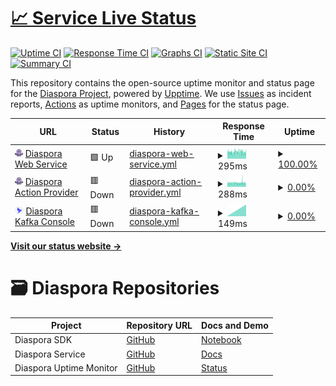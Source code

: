 # [📈 Service Live Status](https://haochenpan.github.io/diaspora-uptime-monitor)

[![Uptime CI](https://github.com/haochenpan/diaspora-uptime-monitor/workflows/Uptime%20CI/badge.svg)](https://github.com/haochenpan/diaspora-uptime-monitor/actions?query=workflow%3A%22Uptime+CI%22)
[![Response Time CI](https://github.com/haochenpan/diaspora-uptime-monitor/workflows/Response%20Time%20CI/badge.svg)](https://github.com/haochenpan/diaspora-uptime-monitor/actions?query=workflow%3A%22Response+Time+CI%22)
[![Graphs CI](https://github.com/haochenpan/diaspora-uptime-monitor/workflows/Graphs%20CI/badge.svg)](https://github.com/haochenpan/diaspora-uptime-monitor/actions?query=workflow%3A%22Graphs+CI%22)
[![Static Site CI](https://github.com/haochenpan/diaspora-uptime-monitor/workflows/Static%20Site%20CI/badge.svg)](https://github.com/haochenpan/diaspora-uptime-monitor/actions?query=workflow%3A%22Static+Site+CI%22)
[![Summary CI](https://github.com/haochenpan/diaspora-uptime-monitor/workflows/Summary%20CI/badge.svg)](https://github.com/haochenpan/diaspora-uptime-monitor/actions?query=workflow%3A%22Summary+CI%22)

This repository contains the open-source uptime monitor and status page for the [Diaspora Project](https://diaspora-project.github.io/), powered by [Upptime](https://github.com/upptime/upptime). We use [Issues](https://github.com/haochenpan/diaspora-uptime-monitor/issues) as incident reports, [Actions](https://github.com/haochenpan/diaspora-uptime-monitor/actions) as uptime monitors, and [Pages](https://haochenpan.github.io/diaspora-uptime-monitor) for the status page.

<!--start: status pages-->
<!-- This summary is generated by Upptime (https://github.com/upptime/upptime) -->
<!-- Do not edit this manually, your changes will be overwritten -->
<!-- prettier-ignore -->
| URL | Status | History | Response Time | Uptime |
| --- | ------ | ------- | ------------- | ------ |
| <img alt="" src="assets/octopus.png" height="13"> [Diaspora Web Service](https://diaspora-web-service.qpp943wkvr7b2.us-east-1.cs.amazonlightsail.com/) | 🟩 Up | [diaspora-web-service.yml](https://github.com/haochenpan/diaspora-uptime-monitor/commits/HEAD/history/diaspora-web-service.yml) | <details><summary><img alt="Response time graph" src="./graphs/diaspora-web-service/response-time-week.png" height="20"> 295ms</summary><br><a href="https://haochenpan.github.io/diaspora-uptime-monitor/history/diaspora-web-service"><img alt="Response time 274" src="https://img.shields.io/endpoint?url=https%3A%2F%2Fraw.githubusercontent.com%2Fhaochenpan%2Fdiaspora-uptime-monitor%2FHEAD%2Fapi%2Fdiaspora-web-service%2Fresponse-time.json"></a><br><a href="https://haochenpan.github.io/diaspora-uptime-monitor/history/diaspora-web-service"><img alt="24-hour response time 282" src="https://img.shields.io/endpoint?url=https%3A%2F%2Fraw.githubusercontent.com%2Fhaochenpan%2Fdiaspora-uptime-monitor%2FHEAD%2Fapi%2Fdiaspora-web-service%2Fresponse-time-day.json"></a><br><a href="https://haochenpan.github.io/diaspora-uptime-monitor/history/diaspora-web-service"><img alt="7-day response time 295" src="https://img.shields.io/endpoint?url=https%3A%2F%2Fraw.githubusercontent.com%2Fhaochenpan%2Fdiaspora-uptime-monitor%2FHEAD%2Fapi%2Fdiaspora-web-service%2Fresponse-time-week.json"></a><br><a href="https://haochenpan.github.io/diaspora-uptime-monitor/history/diaspora-web-service"><img alt="30-day response time 289" src="https://img.shields.io/endpoint?url=https%3A%2F%2Fraw.githubusercontent.com%2Fhaochenpan%2Fdiaspora-uptime-monitor%2FHEAD%2Fapi%2Fdiaspora-web-service%2Fresponse-time-month.json"></a><br><a href="https://haochenpan.github.io/diaspora-uptime-monitor/history/diaspora-web-service"><img alt="1-year response time 263" src="https://img.shields.io/endpoint?url=https%3A%2F%2Fraw.githubusercontent.com%2Fhaochenpan%2Fdiaspora-uptime-monitor%2FHEAD%2Fapi%2Fdiaspora-web-service%2Fresponse-time-year.json"></a></details> | <details><summary><a href="https://haochenpan.github.io/diaspora-uptime-monitor/history/diaspora-web-service">100.00%</a></summary><a href="https://haochenpan.github.io/diaspora-uptime-monitor/history/diaspora-web-service"><img alt="All-time uptime 99.56%" src="https://img.shields.io/endpoint?url=https%3A%2F%2Fraw.githubusercontent.com%2Fhaochenpan%2Fdiaspora-uptime-monitor%2FHEAD%2Fapi%2Fdiaspora-web-service%2Fuptime.json"></a><br><a href="https://haochenpan.github.io/diaspora-uptime-monitor/history/diaspora-web-service"><img alt="24-hour uptime 100.00%" src="https://img.shields.io/endpoint?url=https%3A%2F%2Fraw.githubusercontent.com%2Fhaochenpan%2Fdiaspora-uptime-monitor%2FHEAD%2Fapi%2Fdiaspora-web-service%2Fuptime-day.json"></a><br><a href="https://haochenpan.github.io/diaspora-uptime-monitor/history/diaspora-web-service"><img alt="7-day uptime 100.00%" src="https://img.shields.io/endpoint?url=https%3A%2F%2Fraw.githubusercontent.com%2Fhaochenpan%2Fdiaspora-uptime-monitor%2FHEAD%2Fapi%2Fdiaspora-web-service%2Fuptime-week.json"></a><br><a href="https://haochenpan.github.io/diaspora-uptime-monitor/history/diaspora-web-service"><img alt="30-day uptime 100.00%" src="https://img.shields.io/endpoint?url=https%3A%2F%2Fraw.githubusercontent.com%2Fhaochenpan%2Fdiaspora-uptime-monitor%2FHEAD%2Fapi%2Fdiaspora-web-service%2Fuptime-month.json"></a><br><a href="https://haochenpan.github.io/diaspora-uptime-monitor/history/diaspora-web-service"><img alt="1-year uptime 99.83%" src="https://img.shields.io/endpoint?url=https%3A%2F%2Fraw.githubusercontent.com%2Fhaochenpan%2Fdiaspora-uptime-monitor%2FHEAD%2Fapi%2Fdiaspora-web-service%2Fuptime-year.json"></a></details>
| <img alt="" src="assets/octopus.png" height="13"> [Diaspora Action Provider](https://diaspora-action-provider.qpp943wkvr7b2.us-east-1.cs.amazonlightsail.com/) | 🟥 Down | [diaspora-action-provider.yml](https://github.com/haochenpan/diaspora-uptime-monitor/commits/HEAD/history/diaspora-action-provider.yml) | <details><summary><img alt="Response time graph" src="./graphs/diaspora-action-provider/response-time-week.png" height="20"> 288ms</summary><br><a href="https://haochenpan.github.io/diaspora-uptime-monitor/history/diaspora-action-provider"><img alt="Response time 258" src="https://img.shields.io/endpoint?url=https%3A%2F%2Fraw.githubusercontent.com%2Fhaochenpan%2Fdiaspora-uptime-monitor%2FHEAD%2Fapi%2Fdiaspora-action-provider%2Fresponse-time.json"></a><br><a href="https://haochenpan.github.io/diaspora-uptime-monitor/history/diaspora-action-provider"><img alt="24-hour response time 285" src="https://img.shields.io/endpoint?url=https%3A%2F%2Fraw.githubusercontent.com%2Fhaochenpan%2Fdiaspora-uptime-monitor%2FHEAD%2Fapi%2Fdiaspora-action-provider%2Fresponse-time-day.json"></a><br><a href="https://haochenpan.github.io/diaspora-uptime-monitor/history/diaspora-action-provider"><img alt="7-day response time 288" src="https://img.shields.io/endpoint?url=https%3A%2F%2Fraw.githubusercontent.com%2Fhaochenpan%2Fdiaspora-uptime-monitor%2FHEAD%2Fapi%2Fdiaspora-action-provider%2Fresponse-time-week.json"></a><br><a href="https://haochenpan.github.io/diaspora-uptime-monitor/history/diaspora-action-provider"><img alt="30-day response time 278" src="https://img.shields.io/endpoint?url=https%3A%2F%2Fraw.githubusercontent.com%2Fhaochenpan%2Fdiaspora-uptime-monitor%2FHEAD%2Fapi%2Fdiaspora-action-provider%2Fresponse-time-month.json"></a><br><a href="https://haochenpan.github.io/diaspora-uptime-monitor/history/diaspora-action-provider"><img alt="1-year response time 258" src="https://img.shields.io/endpoint?url=https%3A%2F%2Fraw.githubusercontent.com%2Fhaochenpan%2Fdiaspora-uptime-monitor%2FHEAD%2Fapi%2Fdiaspora-action-provider%2Fresponse-time-year.json"></a></details> | <details><summary><a href="https://haochenpan.github.io/diaspora-uptime-monitor/history/diaspora-action-provider">0.00%</a></summary><a href="https://haochenpan.github.io/diaspora-uptime-monitor/history/diaspora-action-provider"><img alt="All-time uptime 83.74%" src="https://img.shields.io/endpoint?url=https%3A%2F%2Fraw.githubusercontent.com%2Fhaochenpan%2Fdiaspora-uptime-monitor%2FHEAD%2Fapi%2Fdiaspora-action-provider%2Fuptime.json"></a><br><a href="https://haochenpan.github.io/diaspora-uptime-monitor/history/diaspora-action-provider"><img alt="24-hour uptime 0.00%" src="https://img.shields.io/endpoint?url=https%3A%2F%2Fraw.githubusercontent.com%2Fhaochenpan%2Fdiaspora-uptime-monitor%2FHEAD%2Fapi%2Fdiaspora-action-provider%2Fuptime-day.json"></a><br><a href="https://haochenpan.github.io/diaspora-uptime-monitor/history/diaspora-action-provider"><img alt="7-day uptime 0.00%" src="https://img.shields.io/endpoint?url=https%3A%2F%2Fraw.githubusercontent.com%2Fhaochenpan%2Fdiaspora-uptime-monitor%2FHEAD%2Fapi%2Fdiaspora-action-provider%2Fuptime-week.json"></a><br><a href="https://haochenpan.github.io/diaspora-uptime-monitor/history/diaspora-action-provider"><img alt="30-day uptime 1.38%" src="https://img.shields.io/endpoint?url=https%3A%2F%2Fraw.githubusercontent.com%2Fhaochenpan%2Fdiaspora-uptime-monitor%2FHEAD%2Fapi%2Fdiaspora-action-provider%2Fuptime-month.json"></a><br><a href="https://haochenpan.github.io/diaspora-uptime-monitor/history/diaspora-action-provider"><img alt="1-year uptime 77.53%" src="https://img.shields.io/endpoint?url=https%3A%2F%2Fraw.githubusercontent.com%2Fhaochenpan%2Fdiaspora-uptime-monitor%2FHEAD%2Fapi%2Fdiaspora-action-provider%2Fuptime-year.json"></a></details>
| <img alt="" src="assets/kafka-ui.png" height="13"> [Diaspora Kafka Console](http://184.73.61.163/) | 🟥 Down | [diaspora-kafka-console.yml](https://github.com/haochenpan/diaspora-uptime-monitor/commits/HEAD/history/diaspora-kafka-console.yml) | <details><summary><img alt="Response time graph" src="./graphs/diaspora-kafka-console/response-time-week.png" height="20"> 149ms</summary><br><a href="https://haochenpan.github.io/diaspora-uptime-monitor/history/diaspora-kafka-console"><img alt="Response time 89" src="https://img.shields.io/endpoint?url=https%3A%2F%2Fraw.githubusercontent.com%2Fhaochenpan%2Fdiaspora-uptime-monitor%2FHEAD%2Fapi%2Fdiaspora-kafka-console%2Fresponse-time.json"></a><br><a href="https://haochenpan.github.io/diaspora-uptime-monitor/history/diaspora-kafka-console"><img alt="24-hour response time 0" src="https://img.shields.io/endpoint?url=https%3A%2F%2Fraw.githubusercontent.com%2Fhaochenpan%2Fdiaspora-uptime-monitor%2FHEAD%2Fapi%2Fdiaspora-kafka-console%2Fresponse-time-day.json"></a><br><a href="https://haochenpan.github.io/diaspora-uptime-monitor/history/diaspora-kafka-console"><img alt="7-day response time 149" src="https://img.shields.io/endpoint?url=https%3A%2F%2Fraw.githubusercontent.com%2Fhaochenpan%2Fdiaspora-uptime-monitor%2FHEAD%2Fapi%2Fdiaspora-kafka-console%2Fresponse-time-week.json"></a><br><a href="https://haochenpan.github.io/diaspora-uptime-monitor/history/diaspora-kafka-console"><img alt="30-day response time 336" src="https://img.shields.io/endpoint?url=https%3A%2F%2Fraw.githubusercontent.com%2Fhaochenpan%2Fdiaspora-uptime-monitor%2FHEAD%2Fapi%2Fdiaspora-kafka-console%2Fresponse-time-month.json"></a><br><a href="https://haochenpan.github.io/diaspora-uptime-monitor/history/diaspora-kafka-console"><img alt="1-year response time 89" src="https://img.shields.io/endpoint?url=https%3A%2F%2Fraw.githubusercontent.com%2Fhaochenpan%2Fdiaspora-uptime-monitor%2FHEAD%2Fapi%2Fdiaspora-kafka-console%2Fresponse-time-year.json"></a></details> | <details><summary><a href="https://haochenpan.github.io/diaspora-uptime-monitor/history/diaspora-kafka-console">0.00%</a></summary><a href="https://haochenpan.github.io/diaspora-uptime-monitor/history/diaspora-kafka-console"><img alt="All-time uptime 82.98%" src="https://img.shields.io/endpoint?url=https%3A%2F%2Fraw.githubusercontent.com%2Fhaochenpan%2Fdiaspora-uptime-monitor%2FHEAD%2Fapi%2Fdiaspora-kafka-console%2Fuptime.json"></a><br><a href="https://haochenpan.github.io/diaspora-uptime-monitor/history/diaspora-kafka-console"><img alt="24-hour uptime 0.00%" src="https://img.shields.io/endpoint?url=https%3A%2F%2Fraw.githubusercontent.com%2Fhaochenpan%2Fdiaspora-uptime-monitor%2FHEAD%2Fapi%2Fdiaspora-kafka-console%2Fuptime-day.json"></a><br><a href="https://haochenpan.github.io/diaspora-uptime-monitor/history/diaspora-kafka-console"><img alt="7-day uptime 0.00%" src="https://img.shields.io/endpoint?url=https%3A%2F%2Fraw.githubusercontent.com%2Fhaochenpan%2Fdiaspora-uptime-monitor%2FHEAD%2Fapi%2Fdiaspora-kafka-console%2Fuptime-week.json"></a><br><a href="https://haochenpan.github.io/diaspora-uptime-monitor/history/diaspora-kafka-console"><img alt="30-day uptime 1.61%" src="https://img.shields.io/endpoint?url=https%3A%2F%2Fraw.githubusercontent.com%2Fhaochenpan%2Fdiaspora-uptime-monitor%2FHEAD%2Fapi%2Fdiaspora-kafka-console%2Fuptime-month.json"></a><br><a href="https://haochenpan.github.io/diaspora-uptime-monitor/history/diaspora-kafka-console"><img alt="1-year uptime 78.45%" src="https://img.shields.io/endpoint?url=https%3A%2F%2Fraw.githubusercontent.com%2Fhaochenpan%2Fdiaspora-uptime-monitor%2FHEAD%2Fapi%2Fdiaspora-kafka-console%2Fuptime-year.json"></a></details>

<!--end: status pages-->

[**Visit our status website →**](https://haochenpan.github.io/diaspora-uptime-monitor)

# 🗃️ Diaspora Repositories

| Project                 | Repository URL                                                  | Docs and Demo                                                                              |
| ----------------------- | --------------------------------------------------------------- | ------------------------------------------------------------------------------------------ |
| Diaspora SDK            | [GitHub](https://github.com/globus-labs/diaspora-event-sdk)     | [Notebook](https://github.com/globus-labs/diaspora-event-sdk/blob/main/DiasporaDemo.ipynb) |
| Diaspora Service        | [GitHub](https://github.com/haochenpan/diaspora-service)        | [Docs](https://haochenpan.github.io/diaspora-service)                                      |
| Diaspora Uptime Monitor | [GitHub](https://github.com/haochenpan/diaspora-uptime-monitor) | [Status](https://haochenpan.github.io/diaspora-uptime-monitor/)                            |
